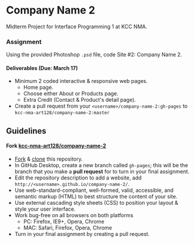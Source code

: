 # Company Name 2
Midterm Project for Interface Programming 1 at KCC NMA.

### Assignment
Using the provided Photoshop `.psd` file, code Site #2: Company Name 2.

#### Deliverables (Due: March 17)
- Minimum 2 coded interactive & responsive web pages.
  + Home page.
  + Choose either About or Products page.
  + Extra Credit (Contact & Product's detail page).
- Create a pull request from your `<username>/company-name-2:gh-pages` to `kcc-nma-art128/company-name-2:master`


## Guidelines

#### Fork [kcc-nma-art128/company-name-2](https://github.com/kcc-nma-art128/company-name-2)

- [Fork](https://help.github.com/articles/fork-a-repo/) & [clone](https://help.github.com/desktop/guides/contributing/cloning-a-repository-from-github-desktop/) this repository.
- In GitHub Desktop, create a new branch called `gh-pages`; this will be the branch that you make a **pull request** for to turn in your final assignment.
- Edit the repository description to add a website, add `http://<username>.github.io/company-name-2/`.
- Use web-standard-compliant, well-formed, valid, accessible, and semantic markup (HTML) to best structure the content of your site.
- Use external cascading style sheets (CSS) to position your layout & style your user interface.
- Work bug-free on all browsers on both platforms
  + PC: Firefox, IE9+, Opera, Chrome
  + MAC: Safari, Firefox, Opera, Chrome
- Turn in your final assignment by creating a pull request.


